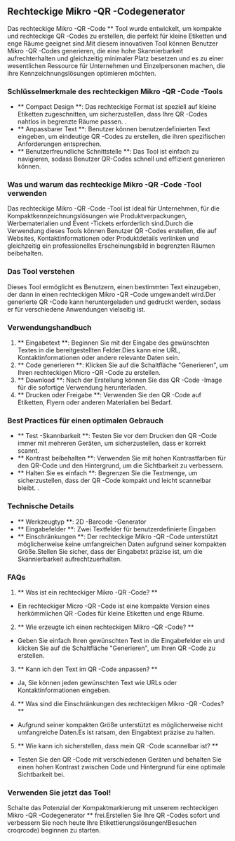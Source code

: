 ## Rechteckige Mikro -QR -Codegenerator

Das rechteckige Mikro -QR -Code ** Tool wurde entwickelt, um kompakte und rechteckige QR -Codes zu erstellen, die perfekt für kleine Etiketten und enge Räume geeignet sind.Mit diesem innovativen Tool können Benutzer Mikro -QR -Codes generieren, die eine hohe Skannierbarkeit aufrechterhalten und gleichzeitig minimaler Platz besetzen und es zu einer wesentlichen Ressource für Unternehmen und Einzelpersonen machen, die ihre Kennzeichnungslösungen optimieren möchten.

### Schlüsselmerkmale des rechteckigen Mikro -QR -Code -Tools

- ** Compact Design **: Das rechteckige Format ist speziell auf kleine Etiketten zugeschnitten, um sicherzustellen, dass Ihre QR -Codes nahtlos in begrenzte Räume passen.
.
- ** Anpassbarer Text **: Benutzer können benutzerdefinierten Text eingeben, um eindeutige QR -Codes zu erstellen, die ihren spezifischen Anforderungen entsprechen.
- ** Benutzerfreundliche Schnittstelle **: Das Tool ist einfach zu navigieren, sodass Benutzer QR-Codes schnell und effizient generieren können.

### Was und warum das rechteckige Mikro -QR -Code -Tool verwenden

Das rechteckige Mikro -QR -Code -Tool ist ideal für Unternehmen, für die Kompaktkennzeichnungslösungen wie Produktverpackungen, Werbematerialien und Event -Tickets erforderlich sind.Durch die Verwendung dieses Tools können Benutzer QR -Codes erstellen, die auf Websites, Kontaktinformationen oder Produktdetails verlinken und gleichzeitig ein professionelles Erscheinungsbild in begrenzten Räumen beibehalten.

### Das Tool verstehen

Dieses Tool ermöglicht es Benutzern, einen bestimmten Text einzugeben, der dann in einen rechteckigen Mikro -QR -Code umgewandelt wird.Der generierte QR -Code kann heruntergeladen und gedruckt werden, sodass er für verschiedene Anwendungen vielseitig ist.

### Verwendungshandbuch

1. ** Eingabetext **: Beginnen Sie mit der Eingabe des gewünschten Textes in die bereitgestellten Felder.Dies kann eine URL, Kontaktinformationen oder andere relevante Daten sein.
2. ** Code generieren **: Klicken Sie auf die Schaltfläche "Generieren", um Ihren rechteckigen Micro -QR -Code zu erstellen.
3. ** Download **: Nach der Erstellung können Sie das QR -Code -Image für die sofortige Verwendung herunterladen.
4. ** Drucken oder Freigabe **: Verwenden Sie den QR -Code auf Etiketten, Flyern oder anderen Materialien bei Bedarf.

### Best Practices für einen optimalen Gebrauch

- ** Test -Skannbarkeit **: Testen Sie vor dem Drucken den QR -Code immer mit mehreren Geräten, um sicherzustellen, dass er korrekt scannt.
- ** Kontrast beibehalten **: Verwenden Sie mit hohen Kontrastfarben für den QR-Code und den Hintergrund, um die Sichtbarkeit zu verbessern.
- ** Halten Sie es einfach **: Begrenzen Sie die Textmenge, um sicherzustellen, dass der QR -Code kompakt und leicht scannelbar bleibt.
.

### Technische Details

- ** Werkzeugtyp **: 2D -Barcode -Generator
- ** Eingabefelder **: Zwei Textfelder für benutzerdefinierte Eingaben
- ** Einschränkungen **: Der rechteckige Mikro -QR -Code unterstützt möglicherweise keine umfangreichen Daten aufgrund seiner kompakten Größe.Stellen Sie sicher, dass der Eingabetxt präzise ist, um die Skannierbarkeit aufrechtzuerhalten.

### FAQs

1. ** Was ist ein rechteckiger Mikro -QR -Code? **
- Ein rechteckiger Micro -QR -Code ist eine kompakte Version eines herkömmlichen QR -Codes für kleine Etiketten und enge Räume.

2. ** Wie erzeugte ich einen rechteckigen Mikro -QR -Code? **
- Geben Sie einfach Ihren gewünschten Text in die Eingabefelder ein und klicken Sie auf die Schaltfläche "Generieren", um Ihren QR -Code zu erstellen.

3. ** Kann ich den Text im QR -Code anpassen? **
- Ja, Sie können jeden gewünschten Text wie URLs oder Kontaktinformationen eingeben.

4. ** Was sind die Einschränkungen des rechteckigen Mikro -QR -Codes? **
- Aufgrund seiner kompakten Größe unterstützt es möglicherweise nicht umfangreiche Daten.Es ist ratsam, den Eingabtext präzise zu halten.

5. ** Wie kann ich sicherstellen, dass mein QR -Code scannelbar ist? **
- Testen Sie den QR -Code mit verschiedenen Geräten und behalten Sie einen hohen Kontrast zwischen Code und Hintergrund für eine optimale Sichtbarkeit bei.

### Verwenden Sie jetzt das Tool!

Schalte das Potenzial der Kompaktmarkierung mit unserem rechteckigen Mikro -QR -Codegenerator ** frei.Erstellen Sie Ihre QR -Codes sofort und verbessern Sie noch heute Ihre Etikettierungslösungen!Besuchen croqrcode) beginnen zu starten.